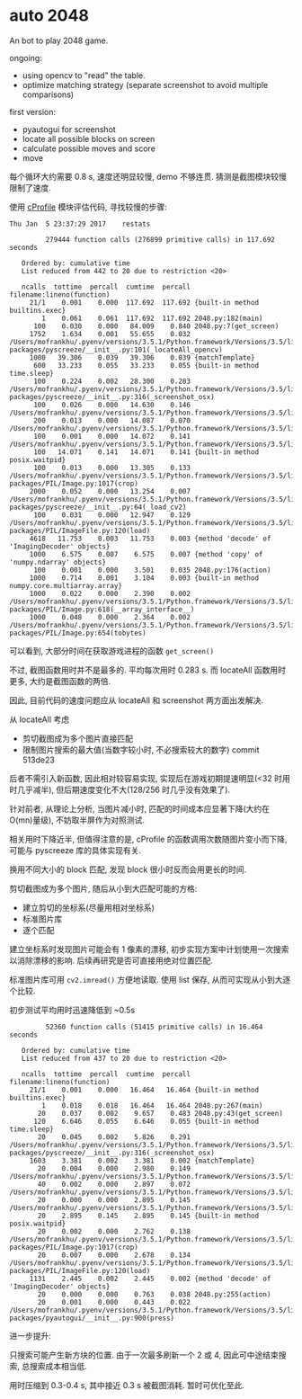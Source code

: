 # auto 2048

An bot to play 2048 game.

ongoing:

- using opencv to "read" the table.
- optimize matching strategy (separate screenshot to avoid multiple comparisons)

first version:

- pyautogui for screenshot
- locate all possible blocks on screen
- calculate possible moves and score
- move

每个循环大约需要 0.8 s, 速度还明显较慢, demo 不够连贯. 猜测是截图模块较慢限制了速度.

使用 [cProfile](http://frank-the-obscure.me/2016/02/08/python-profilers/) 模块评估代码, 寻找较慢的步骤:

~~~
Thu Jan  5 23:37:29 2017    restats

         279444 function calls (276899 primitive calls) in 117.692 seconds

   Ordered by: cumulative time
   List reduced from 442 to 20 due to restriction <20>

   ncalls  tottime  percall  cumtime  percall filename:lineno(function)
     21/1    0.001    0.000  117.692  117.692 {built-in method builtins.exec}
        1    0.061    0.061  117.692  117.692 2048.py:182(main)
      100    0.030    0.000   84.009    0.840 2048.py:7(get_screen)
     1752    1.634    0.001   55.655    0.032 /Users/mofrankhu/.pyenv/versions/3.5.1/Python.framework/Versions/3.5/lib/python3.5/site-packages/pyscreeze/__init__.py:101(_locateAll_opencv)
     1000   39.306    0.039   39.306    0.039 {matchTemplate}
      600   33.233    0.055   33.233    0.055 {built-in method time.sleep}
      100    0.224    0.002   28.300    0.283 /Users/mofrankhu/.pyenv/versions/3.5.1/Python.framework/Versions/3.5/lib/python3.5/site-packages/pyscreeze/__init__.py:316(_screenshot_osx)
      100    0.026    0.000   14.630    0.146 /Users/mofrankhu/.pyenv/versions/3.5.1/Python.framework/Versions/3.5/lib/python3.5/subprocess.py:552(call)
      200    0.013    0.000   14.087    0.070 /Users/mofrankhu/.pyenv/versions/3.5.1/Python.framework/Versions/3.5/lib/python3.5/subprocess.py:1611(wait)
      100    0.001    0.000   14.072    0.141 /Users/mofrankhu/.pyenv/versions/3.5.1/Python.framework/Versions/3.5/lib/python3.5/subprocess.py:1598(_try_wait)
      100   14.071    0.141   14.071    0.141 {built-in method posix.waitpid}
      100    0.013    0.000   13.305    0.133 /Users/mofrankhu/.pyenv/versions/3.5.1/Python.framework/Versions/3.5/lib/python3.5/site-packages/PIL/Image.py:1017(crop)
     2000    0.052    0.000   13.254    0.007 /Users/mofrankhu/.pyenv/versions/3.5.1/Python.framework/Versions/3.5/lib/python3.5/site-packages/pyscreeze/__init__.py:64(_load_cv2)
      100    0.031    0.000   12.947    0.129 /Users/mofrankhu/.pyenv/versions/3.5.1/Python.framework/Versions/3.5/lib/python3.5/site-packages/PIL/ImageFile.py:120(load)
     4618   11.753    0.003   11.753    0.003 {method 'decode' of 'ImagingDecoder' objects}
     1000    6.575    0.007    6.575    0.007 {method 'copy' of 'numpy.ndarray' objects}
      100    0.001    0.000    3.501    0.035 2048.py:176(action)
     1000    0.714    0.001    3.104    0.003 {built-in method numpy.core.multiarray.array}
     1000    0.022    0.000    2.390    0.002 /Users/mofrankhu/.pyenv/versions/3.5.1/Python.framework/Versions/3.5/lib/python3.5/site-packages/PIL/Image.py:618(__array_interface__)
     1000    0.048    0.000    2.364    0.002 /Users/mofrankhu/.pyenv/versions/3.5.1/Python.framework/Versions/3.5/lib/python3.5/site-packages/PIL/Image.py:654(tobytes)
~~~

可以看到, 大部分时间在获取游戏进程的函数 `get_screen()`

不过, 截图函数用时并不是最多的. 平均每次用时 0.283 s. 而 locateAll 函数用时更多, 大约是截图函数的两倍.

因此, 目前代码的速度问题应从 locateAll 和 screenshot 两方面出发解决.

从 locateAll 考虑

- 剪切截图成为多个图片直接匹配
- 限制图片搜索的最大值(当数字较小时, 不必搜索较大的数字) commit 513de23

后者不需引入新函数, 因此相对较容易实现, 实现后在游戏初期提速明显(<32 时用时几乎减半), 但后期速度变化不大(128/256 时几乎没有效果了).

针对前者, 从理论上分析, 当图片减小时, 匹配的时间成本应显著下降(大约在O(mn)量级), 不妨取半屏作为对照测试.

相关用时下降近半, 但值得注意的是, cProfile 的函数调用次数随图片变小而下降, 可能与 pyscreeze 库的具体实现有关.

换用不同大小的 block 匹配, 发现 block 很小时反而会用更长的时间.


剪切截图成为多个图片, 随后从小到大匹配可能的方格:

- 建立剪切的坐标系(尽量用相对坐标系)
- 标准图片库
- 逐个匹配

建立坐标系时发现图片可能会有 1 像素的漂移, 初步实现方案中计划使用一次搜索以消除漂移的影响. 后续再研究是否可直接用绝对位置匹配.

标准图片库可用 `cv2.imread()` 方便地读取. 使用 list 保存, 从而可实现从小到大逐个比较.

初步测试平均用时迅速降低到 ~0.5s

~~~
         52360 function calls (51415 primitive calls) in 16.464 seconds

   Ordered by: cumulative time
   List reduced from 437 to 20 due to restriction <20>

   ncalls  tottime  percall  cumtime  percall filename:lineno(function)
     21/1    0.001    0.000   16.464   16.464 {built-in method builtins.exec}
        1    0.018    0.018   16.464   16.464 2048.py:267(main)
       20    0.037    0.002    9.657    0.483 2048.py:43(get_screen)
      120    6.646    0.055    6.646    0.055 {built-in method time.sleep}
       20    0.045    0.002    5.826    0.291 /Users/mofrankhu/.pyenv/versions/3.5.1/Python.framework/Versions/3.5/lib/python3.5/site-packages/pyscreeze/__init__.py:316(_screenshot_osx)
     1603    3.381    0.002    3.381    0.002 {matchTemplate}
       20    0.004    0.000    2.980    0.149 /Users/mofrankhu/.pyenv/versions/3.5.1/Python.framework/Versions/3.5/lib/python3.5/subprocess.py:552(call)
       40    0.002    0.000    2.897    0.072 /Users/mofrankhu/.pyenv/versions/3.5.1/Python.framework/Versions/3.5/lib/python3.5/subprocess.py:1611(wait)
       20    0.000    0.000    2.895    0.145 /Users/mofrankhu/.pyenv/versions/3.5.1/Python.framework/Versions/3.5/lib/python3.5/subprocess.py:1598(_try_wait)
       20    2.895    0.145    2.895    0.145 {built-in method posix.waitpid}
       20    0.002    0.000    2.762    0.138 /Users/mofrankhu/.pyenv/versions/3.5.1/Python.framework/Versions/3.5/lib/python3.5/site-packages/PIL/Image.py:1017(crop)
       20    0.007    0.000    2.678    0.134 /Users/mofrankhu/.pyenv/versions/3.5.1/Python.framework/Versions/3.5/lib/python3.5/site-packages/PIL/ImageFile.py:120(load)
     1131    2.445    0.002    2.445    0.002 {method 'decode' of 'ImagingDecoder' objects}
       20    0.000    0.000    0.763    0.038 2048.py:255(action)
       20    0.001    0.000    0.443    0.022 /Users/mofrankhu/.pyenv/versions/3.5.1/Python.framework/Versions/3.5/lib/python3.5/site-packages/pyautogui/__init__.py:900(press)
~~~

进一步提升:

只搜索可能产生新方块的位置. 由于一次最多刷新一个 2 或 4, 因此可中途结束搜索, 总搜索成本相当低.

用时压缩到 0.3-0.4 s, 其中接近 0.3 s 被截图消耗. 暂时可优化至此.
